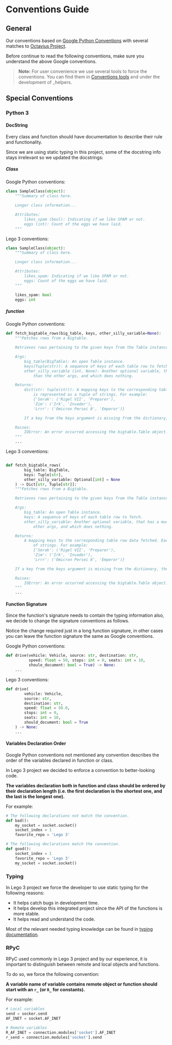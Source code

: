 # Conventions Guide

## General

Our conventions based on [Google Python Conventions](https://google.github.io/styleguide/pyguide.html) with several matches to [Octavius Project](https://github.com/Steven17D/Octavius).

Before continue to read the following conventions, make sure you understand the above Google conventions.

> **Note:** For user convenience we use several tools to force the conventions. 
You can find them in [Conventions tools](../configurations/conventions_linters.md) and under the development of _helpers.

## Special Conventions

### Python 3

#### DocString

Every class and function should have documentation to describe their rule and functionality.

Since we are using static typing in this project, some of the docstring info stays irrelevant so we updated the docstrings:

##### Class

Google Python conventions:

```python
class SampleClass(object):
    """Summary of class here.

    Longer class information...

    Attributes:
        likes_spam (bool): Indicating if we like SPAM or not.
        eggs (int): Count of the eggs we have laid.
    """
```

Lego 3 conventions:

```python
class SampleClass(object):
    """Summary of class here.

    Longer class information...

    Attributes:
        likes_spam: Indicating if we like SPAM or not.
        eggs: Count of the eggs we have laid.
    """

    likes_spam: bool
    eggs: int
```

##### function

Google Python conventions:

```python
def fetch_bigtable_rows(big_table, keys, other_silly_variable=None):
    """Fetches rows from a Bigtable.

    Retrieves rows pertaining to the given keys from the Table instance represented by big_table. Silly things may happen if other_silly_variable is not None.

    Args:
        big_table(BigTable): An open Table instance.
        keys(Tuple(str)): A sequence of keys of each table row to fetch.
        other_silly_variable (int, None): Another optional variable, that has a much longer name
            than the other args, and which does nothing.

    Returns:
        dict(str: tuple(str)): A mapping keys to the corresponding table row data fetched. Each row
            is represented as a tuple of strings. For example:
            {'Serak': ('Rigel VII', 'Preparer'),
            'Zim': ('Irk', 'Invader'),
            'Lrrr': ('Omicron Persei 8', 'Emperor')}

        If a key from the keys argument is missing from the dictionary, then that row was not found in the table.

    Raises:
        IOError: An error occurred accessing the bigtable.Table object.
    """
    ...
```

Lego 3 conventions:

```python

def fetch_bigtable_rows(
        big_table: BigTable,
        keys: Tuple[str],
        other_silly_variable: Optional[int] = None
    ) -> Dict[str, Tuple[str]]:
    """Fetches rows from a Bigtable.

    Retrieves rows pertaining to the given keys from the Table instance represented by big_table. Silly things may happen if other_silly_variable is not None.

    Args:
        big_table: An open Table instance.
        keys: A sequence of keys of each table row to fetch.
        other_silly_variable: Another optional variable, that has a much longer name than the
            other args, and which does nothing.

    Returns:
        A mapping keys to the corresponding table row data fetched. Each row is represented as a tuple
            of strings. For example:
            {'Serak': ('Rigel VII', 'Preparer'),
            'Zim': ('Irk', 'Invader'),
            'Lrrr': ('Omicron Persei 8', 'Emperor')}

    If a key from the keys argument is missing from the dictionary, then that row was not found in the table.

    Raises:
        IOError: An error occurred accessing the bigtable.Table object.
    """
    ...
```

#### Function Signature

Since the function's signature needs to contain the typing information also, we decide to change the signature conventions as follows.

Notice the change required just in a long function signature, in other cases you can leave the function signature the same as Google conventions.

Google Python conventions:

```python
def drive(vehicle: Vehicle, source: str, destination: str,
          speed: float = 50, stops: int = 0, seats: int = 10,
          shoule_document: bool = True) -> None:
    ...
```

Lego 3 conventions:

```python
def drive(
        vehicle: Vehicle,
        source: str,
        destination: str,
        speed: float = 50.0,
        stops: int = 0,
        seats: int = 10,
        should_document: bool = True
    ) -> None:
    ...
```

#### Variables Declaration Order

Google Python conventions not mentioned any convention describes the order of the variables declared in function or class.

In Lego 3 project we decided to enforce a convention to better-looking code.  

**The variables declaration both in function and class should be ordered by their declaration length (i.e. the first declaration is the shortest one, and the last is the longest one).**

For example:

```python
# The following declarations not match the convention.
def bad():
    my_socket = socket.socket()
    socket_index = 1
    favorite_repo = 'Lego 3'

# The following declarations match the convention.
def good():
    socket_index = 1
    favorite_repo = 'Lego 3'
    my_socket = socket.socket()
```

### Typing

In Lego 3 project we force the developer to use static typing for the following reasons:  

* It helps catch bugs in development time.
* It helps develop this integrated project since the API of the functions is more stable.
* It helps read and understand the code.

Most of the relevant needed typing knowledge can be found in [typing documentation](https://docs.python.org/3/library/typing.html).

### RPyC

RPyC used commonly in Lego 3 project and by our experience, it is important to distinguish between remote and local objects and functions.

To do so, we force the following convention:

**A variable name of variable contains remote object or function should start with an `r_` (or `R_` for constants).**

For example:

```python
# Local variables
send = socker.send
AF_INET = socket.AF_INET

# Remote variables
R_AF_INET = connection.modules['socket'].AF_INET
r_send = connection.modules['socket'].send
```
